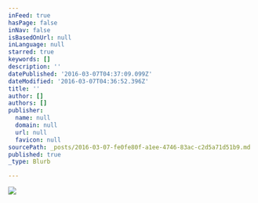```yaml
---
inFeed: true
hasPage: false
inNav: false
isBasedOnUrl: null
inLanguage: null
starred: true
keywords: []
description: ''
datePublished: '2016-03-07T04:37:09.099Z'
dateModified: '2016-03-07T04:36:52.396Z'
title: ''
author: []
authors: []
publisher:
  name: null
  domain: null
  url: null
  favicon: null
sourcePath: _posts/2016-03-07-fe0fe80f-a1ee-4746-83ac-c2d5a71d51b9.md
published: true
_type: Blurb

---
```

![](https://the-grid-user-content.s3-us-west-2.amazonaws.com/c1195284-3423-43ff-86d5-75115e35310c.png)
